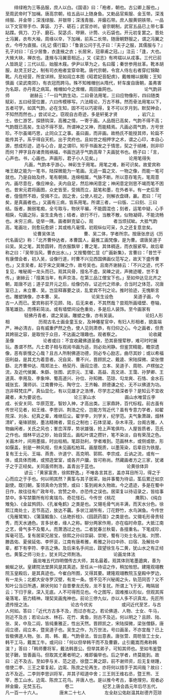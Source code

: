 <!-- { "loadSidebar": true } -->
　　绯绿袍为三等品服，庶人以白。《国语》曰：「袍者，朝也。古公卿上服也。」至周武帝时下加襕。唐高宗朝，给五品以上随身鱼。又勅品官紫服、金玉带。深浅绯服、并金带；深浅绿服、并银带；深浅青服、并鍮石带。庶人服黄铜铁带。一品以下文官带手巾、筭袋、刀子、砺石；武官亦听。睿宗朝制，武官五品已上带七事跕蹀。佩刀、刀子、磨石、契苾贞、哕厥、计筒、火石袋也。开元初复罢之。晋处士冯翼，衣布大袖，周缘以皁，下加襕，前系二长带。随唐朝野服之，谓之冯翼之衣，今呼为直掇。《礼记 儒行篇》：「鲁哀公问于孔子曰：『夫子之服，其儒服与？』孔子对曰：『丘少居鲁，衣逢掖之衣；长居宋，冠章甫之冠。』」注云：「逢，大也。大掖大袂，禅衣也。逢掖与冯翼音相近。」又《梁志》有袴褶以从戎事。三代已前人皆跣足；三代以后，始服木屐。伊尹以草为之，名曰履；秦世参用丝革。靴本胡服，赵灵王好之，制有司衣袍者宜穿皁靴。唐代宗朝，令宫人侍左右者穿红锦靿靴。凡在经营，所宜详辨。至如阎立本图《昭君妃音配虏》，戴帷帽以据鞍；王知慎画《梁武南郊》，有衣冠而跨马。殊不知帷帽创从隋代，轩车废自唐朝，虽弗害为名踪，亦丹青之病耳。帷帽如今之席帽，周回垂网也。
　　
　　　　论气韵非师
　　
　　谢赫云：「一曰气韵生动，二曰骨法用笔，三曰应物像形，四曰随类赋彩，五曰经营位置，六曰传模移写。六法精论，万古不移。然而骨法用笔以下，五者可学。如其气韵，必在生知，固不可以巧密得，复不可以岁月到。默契神会，不知然而然也。」尝试论之。窃观自古奇迹，多是轩冕才贤
　　
　　，岩穴上士。依仁游艺，探赜钩深，高雅之情，一寄于画。人品既已高矣，气韵不得不高；气韵既已高矣，生动不得不至。所谓神之又神，而能精焉。凡画必周气韵，方号世珍。不尔虽竭巧思，止同众工之事。虽曰画，而非画。故杨氏不能授其师，轮扁不能传其子。系乎得自天机，出于灵府也。且如世之相押字之术，谓之心印，本自心源，想成形迹，迹与心合，是之谓印。矧乎书画发之于情思，契之于绡楮，则非印而何？押字且存诸贵贱祸福，书画岂逃乎气韵高卑？夫画犹书也。杨子曰：「言，心声也。书，心画也。声画形，君子小人见矣。」
　　
　　　　论用笔得失
　　
　　凡画，气韵本乎游心，神彩生于用笔。用笔之难，断可识矣。故爱宾称唯王献之能为一笔书，陆探微能为一笔画。无适一篇之文、一物之像，而能一笔可就也。乃是自始及终，笔有朝揖，连绵相属，气脉不断。所以意存笔先，笔周意内，画尽意在，像应神全。夫内自足，然后神闲意定；神闲意定则思不竭而笔不困也。昔宋元君将画图，众史皆至，受揖而立，舐笔和墨，在外者半。有一史后至者，儃儃然不趋，受揖不立。因之舍，公使人视之，则解衣盘礴，臝。君曰：「可矣，是真画者也。」又画有三病，皆系用笔。所谓三者，一曰版、二曰刻、三曰结。版者，腕弱笔痴，全亏取与，物状平褊，不能圆混也；刻者，运笔中疑，心手相戾，勾画之际，妄生圭角也；结者，欲行不行，当散不散，似物凝碍，不能流畅也。未穷三病，徒举一隅，画者鲜克留心，观
　　
　　者当烦拭眦。大抵气韵高，笔画壮，则愈玩愈妍；其或格凡毫懦，初观纵似可采，久之还复意怠矣。
　　
　　　　论曹吴体法
　　
　　　　曹、吴二体，学者所宗。按唐张彦远《历代名画记》称：「北齐曹仲达者，本曹国人，最推工画梵像，是为曹。谓唐吴道子曰吴。吴之笔，其势圆转，而衣服飘举；曹之笔，其体稠迭，而衣服紧窄。故后辈称之曰：『吴带当风，曹衣出水』。」又按蜀僧仁显《广画新集》，言曹曰：「昔竺干有康僧会者，初入吴，设像行道，时曹不兴见西国佛画仪范写之，故天下盛传曹也。」又言吴者，起于宋之吴暕之作，故号吴也。且南齐谢赫云：「不兴之迹，代不复见，唯秘阁一龙头而已。观其风骨，擅名不虚。吴暕之说，声微迹暧，世不复传。」谢赫云：「擅美当年，有声京洛，在第三品江僧宝下也。」至如仲达见北齐之朝，距唐不远；道子显开元之后，绘像仍存。证近代之师承，合当时之体范，况唐室已上，未立曹、吴。岂显释寡要之谈，乱爱宾不刊之论。推时验迹，无愧斯言也。雕塑铸像，亦本曹、吴。
　　
　　　　论吴生设色
　　
　　吴道子画，今古一人而已。爱宾称前不见顾、陆，后无来者，不其然哉？尝观所画墙壁、卷轴，落笔雄劲，而傅彩简淡。或有墙壁间设色重处，多是后人装饰。至今画家有
　　
　　轻拂丹青者，谓之吴装。雕塑之像，亦有吴装。
　　
　　　　论妇人形相
　　
　　　　历观古名士画金童玉女，及神僊星官中，有妇人形相者，貌虽端严，神必清古，自有威重俨然之色，使人见则肃恭，有归仰之心。今之画者，但贵其姱丽之容，是取悦于众目，不达画之理趣也。观者察之。
　　
　　　　论收藏圣像
　　
　　　　论者或曰：不宜收藏佛道圣像，恐其亵慢荤秽，难可时时展玩。愚谓不然。凡士君子相与观阅书画为适，则必处闲静。但鉴赏精能，瞻崇遗像，恶有亵慢之心哉？且古人所制佛道功德，则必专心励志，曲尽其妙；或以希福田利益，是其尤为着意者。况自吴、曹不兴，晋顾凯之、戴逵、宋陆探微、梁张僧繇、北齐曹仲达、隋郑法士、杨契丹、唐阎立德、立本、吴道子、周昉、卢楞伽之流，及近代侯翼、朱繇、张图、武宗元、王瓘、高益、高文进、王霭、孙梦卿、王道真、李用及、李象坤、蜀高道兴、孙位、孙知微、范琼、勾龙爽、石恪、金水石城张玄、蒲师训、江南曹仲元、陶守立、王齐翰、顾德谦之伦，无不以佛道为功。岂非释梵庄严，真仙显化，有以见雄才之浩博，尽学志之精深者乎？是知云不宜收藏者，未为要说也。
　　
　　　　论三家山水
　　
　　　　画山水唯营丘李成、长安关同、华原范宽，智妙入神，才高出类。三家鼎跱，百代标程。前古虽有传世可见者，如王维、李思训、荆浩之伦，岂能方驾近代？虽有专意力学者，如翟院深、刘永、纪真之辈，难继后尘。翟学李，刘学关，纪学范。夫气象萧疎，烟林清旷，毫锋颕脱，墨法精微者，营丘之制也；石体坚凝，杂木丰茂，台阁古雅，人物幽闲者，关氏之风也；峯峦浑厚，势状雄强，抢上声笔俱均，人屋皆质者，范氏之作也。烟林平远之妙，始自营丘。画松叶谓之攒针，笔不染淡，自有荣茂之色。关画木叶，间用墨搵，时出枯梢。笔踪劲利，学者难到。范画林木，或侧或欹，形如偃盖，别是一种风规，但未见画松柏耳。画屋既质，以墨笼染，后辈目为铁屋。复有王士元、王端、燕贵、许道宁、高克明、郭熙、李宗成、丘讷之流，或有一体，或具体而微，或预造堂室，或各开户牖，皆可称尚。然藏画者方之三家，犹诸子之于正经矣。关同虽师荆浩，盖青出于蓝也。
　　
　　　　论黄徐体异
　　
　　谚云：「黄家富贵，徐熙野逸。」不唯各言其志，盖亦耳目所习，得之于心而应之于手也。何以明其然？黄筌与其子居寀，始并事蜀为待诏，筌后累迁如京副使。既归朝，筌领真命为宫赞，或曰：筌到阙未久物故。今之遗迹，多是在蜀中日作，故往往有广政年号。宫赞之命，亦恐传之误也。居寀复以待诏录之，皆给事禁中。多写禁籞所有珍禽瑞鸟、奇花怪石。今传世《桃花
　　
　　鹰鹘》、《纯白雉兔》、《金盆鹁鸽》、《孔雀龟鹤》之类是也。又翎毛骨气尚丰满，而天水分色。徐熙江南处士，志节高迈，放达不覊。多状江湖所有，汀花野竹，水鸟渊鱼。今传世《凫雁鹭鸶》、《蒲藻鰕鱼》、《丛艳折枝》、《园蔬药苗》之类是也。又翎毛形骨贵轻秀，而天水通色。言多状者，缘人之称。聊分两家作用，亦在临时命意。大抵江南之艺，骨气多不及蜀人。而萧洒过之也。二者犹春兰秋菊，各擅重名。下笔成珍，挥毫可范。复有居寀兄居宝，徐熙之孙曰崇嗣、崇矩，蜀有刁处士名光胤、刘赞、滕昌佑、夏侯延佑、李怀衮，江南有唐希雅，希雅之孙曰中祚、曰宿、及解处中辈，都下有李符、李吉之俦。及后来名手间出，跂望徐生与二黄，犹山水之有正经也。黄筌之师刁处士，犹关同之师荆浩。
　　
　　　　论画龙体法
　　
　　　　画龙唯五代四明僧传古大师，其名最着。观其体则笔墨遒爽，善为蜿蜒之状。皇建院法堂屏风是其真迹。至任从一待诏之作，稍加恠怒。建隆观翊教院玉皇殿后，是其真迹也。今崔白所图，又得其要。建隆观翊教院玉皇殿中罗边，有一龙头；北都大安寺罗汉壁，有龙一条。恨不见不兴秘阁之头，轨范同否？又不知叶公当日所遇，厥状何如？自昔豢龙氏殁，龙不复扰。所谓上飞于天，晦隔层云；下归于泉，深入无底。人不可得而见也。今之图写，固难推以形似，但观其挥毫落笔，筋力精神。理契吴画鬼神也。前论三停九似，亦以人多不识真龙。先匠所遗传授之法。
　　
　　
　　　　论古今优劣
　　
　　　　或问近代至艺，与古人何如。答曰：「近代方古多不及，而过亦有之。若论佛道、人物、士女、牛马，则近不及古；若论山水、林石、花竹、禽鱼，则古不及近。何以明之？且顾、陆、张、吴，中及二阎，皆纯重雅正，性出天然。晋顾凯之，宋陆探微，梁张僧繇，唐阎立德，阎立本，暨吴道子也。吴生之作，为万世法，号曰画圣，不亦宜哉？已上皆极佛道人物。张、周、韩、戴，气韵骨法，皆出意表。唐张萱、周昉皆工士女，韩干工马，戴嵩工牛。或问曰：「何以但举韩干而不及曹霸，止引戴嵩而弗称韩滉？」答曰：「韩师曹将军，戴法韩晋公。但举其弟子，可知其师也。至如韦鉴暨犹子鶠，皆善画马。但取其尤著者明之，难即徧举也。后之学者，终莫能到。故曰：近不及古。至如李与关、范之迹，徐暨二黄之踪，前不谢师资，后无复继踵，借使二李、三王之辈复起，边鸾、陈庶之伦再生，亦将何以措手于其间哉？故曰：古不及近。二李则李思训将军，并其子昭道中舍；三王则王维右丞，暨王熊、王宰，悉工山水。边鸾、陈庶工花鸟。并唐人也。是以推今考古，事绝理穷。观者必辨金鍮，无焚玉石。
　　
　　卷二
　　
　　　　纪艺上唐会昌元年后尽五代，凡一百一十六人。
　　　　唐末二十七人
　　　　左全赵公佑赵温其赵德齐范琼
　　
